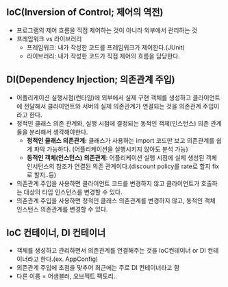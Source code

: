 ## IoC(Inversion of Control; 제어의 역전)

- 프로그램의 제어 흐름을 직접 제어하는 것이 아니라 외부에서 관리하는 것
- 프레임워크 vs 라이브러리
    - 프레임워크: 내가 작성한 코드를 프레임워크가 제어한다.(JUnit)
    - 라이브러리: 내가 작성한 코드가 직접 제어의 흐름을 담당한다.

## DI(Dependency Injection; 의존관계 주입)

- 어플리케이션 실행시점(런타임)에 외부에서 실제 구현 객체를 생성하고 클라이언트에 전달해서 클라이언트와 서버의 실제 의존관계가 연결되는 것을 의존관계 주입이라고 한다.
- 정적인 클래스 의존 관계와, 실행 시점에 결정되는 동적인 객체(인스턴스) 의존 관계 둘을 분리해서 생각해야한다.
    - **정적인 클래스 의존관계:** 클래스가 사용하는 import 코드만 보고 의존관계를 쉽게 파악 가능하다. (어플리케이션을 실행시키지 않아도 분석 가능)
    - **동적인 객체(인스턴스) 의존관계**: 어플리케이션 실행 시점에 실제 생성된 객체 인서턴스의 참조가 연결된 의존 관계이다.(discount policy를 rate로 할지 fix로 할지..등)
- 의존관계 주입을 사용하면 클라이언트 코드를 변경하지 않고 클라이언트가 호출하는 대상의 타입 인스턴스를 변경할 수 있다.
- 의존관계 주입을 사용하면 정적인 클래스 의존관계를 변경하지 않고, 동적인 객체 인스턴스 의존관계를 변경할 수 있다.

## IoC 컨테이너, DI 컨테이너

- 객체를 생성하고 관리하면서 의존관계를 연결해주는 것을 IoC컨테이너 or DI 컨테이너라고 한다.(ex. AppConfig)
- 의존관계 주입에 초점을 맞추어 최근에는 주로 DI 컨테이너라고 함
- 다른 이름 = 어샘블러, 오브젝트 팩토리..
